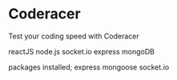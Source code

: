 # Coderacer

Test your coding speed with Coderacer


reactJS
node.js
socket.io
express
mongoDB

packages installed;
express
mongoose
socket.io

